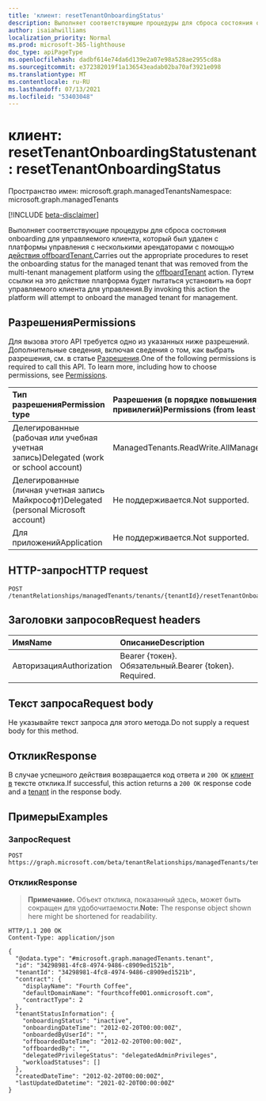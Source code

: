 ```yaml
---
title: 'клиент: resetTenantOnboardingStatus'
description: Выполняет соответствующие процедуры для сброса состояния onboarding для управляемого клиента, который был удален с платформы управления с несколькими арендаторами с помощью действия offboardTenant. Путем ссылки на это действие платформа будет пытаться установить на борт управляемого клиента для управления.
author: isaiahwilliams
localization_priority: Normal
ms.prod: microsoft-365-lighthouse
doc_type: apiPageType
ms.openlocfilehash: dadbf614e74da6d139e2a07e98a528ae2955cd8a
ms.sourcegitcommit: e372382019f1a136543eadab02ba70af3921e098
ms.translationtype: MT
ms.contentlocale: ru-RU
ms.lasthandoff: 07/13/2021
ms.locfileid: "53403048"
---
```

# <a name="tenant-resettenantonboardingstatus"></a><span data-ttu-id="63798-104">клиент: resetTenantOnboardingStatus</span><span class="sxs-lookup"><span data-stu-id="63798-104">tenant: resetTenantOnboardingStatus</span></span>
<span data-ttu-id="63798-105">Пространство имен: microsoft.graph.managedTenants</span><span class="sxs-lookup"><span data-stu-id="63798-105">Namespace: microsoft.graph.managedTenants</span></span>

[!INCLUDE [beta-disclaimer](../../includes/beta-disclaimer.md)]

<span data-ttu-id="63798-106">Выполняет соответствующие процедуры для сброса состояния onboarding для управляемого клиента, который был удален с платформы управления с несколькими арендаторами с помощью [действия offboardTenant.](../api/managedtenants-tenant-offboardtenant.md)</span><span class="sxs-lookup"><span data-stu-id="63798-106">Carries out the appropriate procedures to reset the onboarding status for the managed tenant that was removed from the multi-tenant management platform using the [offboardTenant](../api/managedtenants-tenant-offboardtenant.md) action.</span></span> <span data-ttu-id="63798-107">Путем ссылки на это действие платформа будет пытаться установить на борт управляемого клиента для управления.</span><span class="sxs-lookup"><span data-stu-id="63798-107">By invoking this action the platform will attempt to onboard the managed tenant for management.</span></span>

## <a name="permissions"></a><span data-ttu-id="63798-108">Разрешения</span><span class="sxs-lookup"><span data-stu-id="63798-108">Permissions</span></span>
<span data-ttu-id="63798-p103">Для вызова этого API требуется одно из указанных ниже разрешений. Дополнительные сведения, включая сведения о том, как выбрать разрешения, см. в статье [Разрешения](/graph/permissions-reference).</span><span class="sxs-lookup"><span data-stu-id="63798-p103">One of the following permissions is required to call this API. To learn more, including how to choose permissions, see [Permissions](/graph/permissions-reference).</span></span>

|<span data-ttu-id="63798-111">Тип разрешения</span><span class="sxs-lookup"><span data-stu-id="63798-111">Permission type</span></span>|<span data-ttu-id="63798-112">Разрешения (в порядке повышения привилегий)</span><span class="sxs-lookup"><span data-stu-id="63798-112">Permissions (from least to most privileged)</span></span>|
|:---|:---|
|<span data-ttu-id="63798-113">Делегированные (рабочая или учебная учетная запись)</span><span class="sxs-lookup"><span data-stu-id="63798-113">Delegated (work or school account)</span></span>|<span data-ttu-id="63798-114">ManagedTenants.ReadWrite.All</span><span class="sxs-lookup"><span data-stu-id="63798-114">ManagedTenants.ReadWrite.All</span></span>|
|<span data-ttu-id="63798-115">Делегированные (личная учетная запись Майкрософт)</span><span class="sxs-lookup"><span data-stu-id="63798-115">Delegated (personal Microsoft account)</span></span>|<span data-ttu-id="63798-116">Не поддерживается.</span><span class="sxs-lookup"><span data-stu-id="63798-116">Not supported.</span></span>|
|<span data-ttu-id="63798-117">Для приложений</span><span class="sxs-lookup"><span data-stu-id="63798-117">Application</span></span>|<span data-ttu-id="63798-118">Не поддерживается.</span><span class="sxs-lookup"><span data-stu-id="63798-118">Not supported.</span></span>|

## <a name="http-request"></a><span data-ttu-id="63798-119">HTTP-запрос</span><span class="sxs-lookup"><span data-stu-id="63798-119">HTTP request</span></span>

<!-- {
  "blockType": "ignored"
}
-->
``` http
POST /tenantRelationships/managedTenants/tenants/{tenantId}/resetTenantOnboardingStatus
```

## <a name="request-headers"></a><span data-ttu-id="63798-120">Заголовки запросов</span><span class="sxs-lookup"><span data-stu-id="63798-120">Request headers</span></span>
|<span data-ttu-id="63798-121">Имя</span><span class="sxs-lookup"><span data-stu-id="63798-121">Name</span></span>|<span data-ttu-id="63798-122">Описание</span><span class="sxs-lookup"><span data-stu-id="63798-122">Description</span></span>|
|:---|:---|
|<span data-ttu-id="63798-123">Авторизация</span><span class="sxs-lookup"><span data-stu-id="63798-123">Authorization</span></span>|<span data-ttu-id="63798-p104">Bearer {токен}. Обязательный.</span><span class="sxs-lookup"><span data-stu-id="63798-p104">Bearer {token}. Required.</span></span>|

## <a name="request-body"></a><span data-ttu-id="63798-126">Текст запроса</span><span class="sxs-lookup"><span data-stu-id="63798-126">Request body</span></span>
<span data-ttu-id="63798-127">Не указывайте текст запроса для этого метода.</span><span class="sxs-lookup"><span data-stu-id="63798-127">Do not supply a request body for this method.</span></span>

## <a name="response"></a><span data-ttu-id="63798-128">Отклик</span><span class="sxs-lookup"><span data-stu-id="63798-128">Response</span></span>

<span data-ttu-id="63798-129">В случае успешного действия возвращается код ответа и `200 OK` [клиент в](../resources/managedtenants-tenant.md) тексте отклика.</span><span class="sxs-lookup"><span data-stu-id="63798-129">If successful, this action returns a `200 OK` response code and a [tenant](../resources/managedtenants-tenant.md) in the response body.</span></span>

## <a name="examples"></a><span data-ttu-id="63798-130">Примеры</span><span class="sxs-lookup"><span data-stu-id="63798-130">Examples</span></span>

### <a name="request"></a><span data-ttu-id="63798-131">Запрос</span><span class="sxs-lookup"><span data-stu-id="63798-131">Request</span></span>
<!-- {
  "blockType": "request",
  "name": "tenant_resettenantonboardingstatus"
}
-->
``` http
POST https://graph.microsoft.com/beta/tenantRelationships/managedTenants/tenants/{tenantId}/resetTenantOnboardingStatus
```

### <a name="response"></a><span data-ttu-id="63798-132">Отклик</span><span class="sxs-lookup"><span data-stu-id="63798-132">Response</span></span>
><span data-ttu-id="63798-133">**Примечание.** Объект отклика, показанный здесь, может быть сокращен для удобочитаемости.</span><span class="sxs-lookup"><span data-stu-id="63798-133">**Note:** The response object shown here might be shortened for readability.</span></span>
<!-- {
  "blockType": "response",
  "truncated": true,
  "@odata.type": "microsoft.graph.managedTenants.tenant"
}
-->
``` http
HTTP/1.1 200 OK
Content-Type: application/json

{
  "@odata.type": "#microsoft.graph.managedTenants.tenant",
  "id": "34298981-4fc8-4974-9486-c8909ed1521b",
  "tenantId": "34298981-4fc8-4974-9486-c8909ed1521b",
  "contract": {
    "displayName": "Fourth Coffee",
    "defaultDomainName": "fourthcoffe001.onmicrosoft.com",
    "contractType": 2
  },
  "tenantStatusInformation": {
    "onboardingStatus": "inactive",
    "onboardingDateTime": "2012-02-20T00:00:00Z",
    "onboardedByUserId": "",
    "offboardedDateTime": "2012-02-20T00:00:00Z",
    "offboardedBy": "",
    "delegatedPrivilegeStatus": "delegatedAdminPrivileges",
    "workloadStatuses": []
  },
  "createdDateTime": "2012-02-20T00:00:00Z",
  "lastUpdatedDatetime": "2021-02-20T00:00:00Z"
}
```
